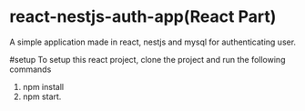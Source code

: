 # react-nestjs-auth-app(React Part)
A simple application made in react, nestjs and mysql for authenticating user.

#setup
To setup this react project, clone the project and run the following commands

1. npm install
2. npm start.
